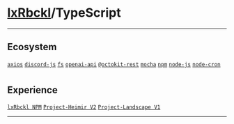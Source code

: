 # [lxRbckl](https://github.com/lxRbckl/lxRbckl/tree/main/README.md)/TypeScript

---
## Ecosystem
[`axios`](https://github.com/lxRbckl/lxRbckl/tree/main/TypeScript/axios/README.md) [`discord-js`](https://github.com/lxRbckl/lxRbckl/tree/main/TypeScript/axios/README.md/discord-js/README.md) [`fs`](https://github.com/lxRbckl/lxRbckl/tree/main/TypeScript/axios/README.md/discord-js/README.md/fs/README.md) [`openai-api`](https://github.com/lxRbckl/lxRbckl/tree/main/TypeScript/axios/README.md/discord-js/README.md/fs/README.md/openai-api/README.md) [`@octokit-rest`](https://github.com/lxRbckl/lxRbckl/tree/main/TypeScript/axios/README.md/discord-js/README.md/fs/README.md/openai-api/README.md/@octokit-rest/README.md) [`mocha`](https://github.com/lxRbckl/lxRbckl/tree/main/TypeScript/axios/README.md/discord-js/README.md/fs/README.md/openai-api/README.md/@octokit-rest/README.md/mocha/README.md) [`npm`](https://github.com/lxRbckl/lxRbckl/tree/main/TypeScript/axios/README.md/discord-js/README.md/fs/README.md/openai-api/README.md/@octokit-rest/README.md/mocha/README.md/npm/README.md) [`node-js`](https://github.com/lxRbckl/lxRbckl/tree/main/TypeScript/axios/README.md/discord-js/README.md/fs/README.md/openai-api/README.md/@octokit-rest/README.md/mocha/README.md/npm/README.md/node-js/README.md) [`node-cron`](https://github.com/lxRbckl/lxRbckl/tree/main/TypeScript/@octokit-rest/README.md/node-cron/README.md)

# 

## Experience
[`lxRbckl NPM`](https://github.com/lxRbckl/lxRbckl/blob/NPM/README.md) [`Project-Heimir V2`](https://github.com/lxRbckl/Project-Heimir/blob/V2/README.md) [`Project-Landscape V1`](https://github.com/lxRbckl/Project-Landscape/blob/V1/README.md)

---
